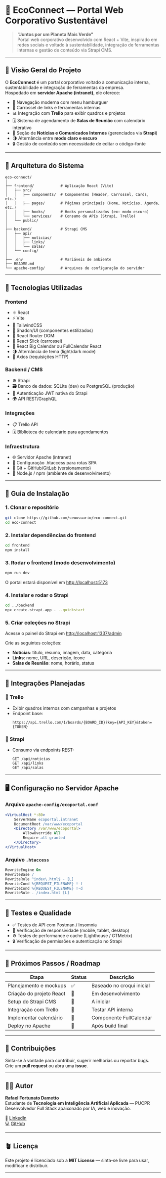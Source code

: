 # 🌱 EcoConnect — Portal Web Corporativo Sustentável

> **"Juntos por um Planeta Mais Verde"**  
> Portal web corporativo desenvolvido com React + Vite, inspirado em redes sociais e voltado à sustentabilidade, integração de ferramentas internas e gestão de conteúdo via Strapi CMS.

---

## 📘 **Visão Geral do Projeto**

O **EcoConnect** é um portal corporativo voltado à comunicação interna, sustentabilidade e integração de ferramentas da empresa.  
Hospedado em **servidor Apache (intranet)**, ele oferece:

- 🧭 Navegação moderna com menu hamburguer  
- 🧱 Carrossel de links e ferramentas internas  
- 📊 Integração com **Trello** para exibir quadros e projetos  
- 🗓️ Sistema de agendamento de **Salas de Reunião** com calendário interativo  
- 📰 Seção de **Notícias e Comunicados Internos** (gerenciados via **Strapi**)  
- 🌗 Alternância entre **modo claro e escuro**  
- 🔒 Gestão de conteúdo sem necessidade de editar o código-fonte  

---

## 🧩 **Arquitetura do Sistema**

```
eco-connect/
│
├── frontend/            # Aplicação React (Vite)
│   ├── src/
│   │   ├── components/  # Componentes (Header, Carrossel, Cards, etc.)
│   │   ├── pages/       # Páginas principais (Home, Notícias, Agenda, etc.)
│   │   ├── hooks/       # Hooks personalizados (ex: modo escuro)
│   │   └── services/    # Consumo de APIs (Strapi, Trello)
│   └── public/
│
├── backend/             # Strapi CMS
│   ├── api/
│   │   ├── noticias/
│   │   ├── links/
│   │   └── salas/
│   └── config/
│
├── .env                 # Variáveis de ambiente
├── README.md
└── apache-config/       # Arquivos de configuração do servidor
```

---

## 🧰 **Tecnologias Utilizadas**

### **Frontend**
- ⚛️ React
- ⚡ Vite
- 🎨 TailwindCSS  
- 🧱 Shadcn/UI (componentes estilizados)
- 🔄 React Router DOM
- 🧭 React Slick (carrossel)
- 📅 React Big Calendar ou FullCalendar React
- 🌗 Alternância de tema (light/dark mode)
- 📡 Axios (requisições HTTP)

### **Backend / CMS**
- ⚙️ Strapi
- 🗃️ Banco de dados: SQLite (dev) ou PostgreSQL (produção)
- 🔐 Autenticação JWT nativa do Strapi
- 🌍 API REST/GraphQL

### **Integrações**
- 📋 Trello API
- 🗓️ Biblioteca de calendário para agendamentos

### **Infraestrutura**
- 🌐 Servidor Apache (intranet)
- 🧾 Configuração .htaccess para rotas SPA
- 🧩 Git + GitHub/GitLab (versionamento)
- 🧰 Node.js / npm (ambiente de desenvolvimento)

---

## 🚀 **Guia de Instalação**

### **1. Clonar o repositório**
```bash
git clone https://github.com/seuusuario/eco-connect.git
cd eco-connect
```

### **2. Instalar dependências do frontend**
```bash
cd frontend
npm install
```

### **3. Rodar o frontend (modo desenvolvimento)**
```bash
npm run dev
```
O portal estará disponível em [http://localhost:5173](http://localhost:5173)

### **4. Instalar e rodar o Strapi**
```bash
cd ../backend
npx create-strapi-app . --quickstart
```

### **5. Criar coleções no Strapi**
Acesse o painel do Strapi em [http://localhost:1337/admin](http://localhost:1337/admin)

Crie as seguintes coleções:
- **Notícias**: título, resumo, imagem, data, categoria  
- **Links**: nome, URL, descrição, ícone  
- **Salas de Reunião**: nome, horário, status  

---

## 🔗 **Integrações Planejadas**

### 🔹 Trello
- Exibir quadros internos com campanhas e projetos
- Endpoint base:
  ```
  https://api.trello.com/1/boards/{BOARD_ID}?key={API_KEY}&token={TOKEN}
  ```

### 🔹 Strapi
- Consumo via endpoints REST:
  ```
  GET /api/noticias
  GET /api/links
  GET /api/salas
  ```

---

## 🖥️ **Configuração no Servidor Apache**

### Arquivo `apache-config/ecoportal.conf`
```apache
<VirtualHost *:80>
    ServerName ecoportal.intranet
    DocumentRoot /var/www/ecoportal
    <Directory /var/www/ecoportal>
        AllowOverride All
        Require all granted
    </Directory>
</VirtualHost>
```

### Arquivo `.htaccess`
```apache
RewriteEngine On
RewriteBase /
RewriteRule ^index\.html$ - [L]
RewriteCond %{REQUEST_FILENAME} !-f
RewriteCond %{REQUEST_FILENAME} !-d
RewriteRule . /index.html [L]
```

---

## 🧪 **Testes e Qualidade**

- ✅ Testes de API com Postman / Insomnia  
- 📱 Verificação de responsividade (mobile, tablet, desktop)  
- ⚙️ Testes de performance e cache (Lighthouse / GTMetrix)  
- 🔒 Verificação de permissões e autenticação no Strapi  

---

## 📘 **Próximos Passos / Roadmap**

| Etapa | Status | Descrição |
|-------|---------|------------|
| Planejamento e mockups | ✅ | Baseado no croqui inicial |
| Criação do projeto React | 🔄 | Em desenvolvimento |
| Setup do Strapi CMS | 🔲 | A iniciar |
| Integração com Trello | 🔲 | Testar API interna |
| Implementar calendário | 🔲 | Componente FullCalendar |
| Deploy no Apache | 🔲 | Após build final |

---

## 💚 **Contribuições**

Sinta-se à vontade para contribuir, sugerir melhorias ou reportar bugs.  
Crie um **pull request** ou abra uma **issue**.

---

## 👨‍💻 **Autor**

**Rafael Fortunato Dametto**  
Estudante de **Tecnologia em Inteligência Artificial Aplicada** — PUCPR  
Desenvolvedor Full Stack apaixonado por IA, web e inovação.  

📎 [LinkedIn](https://www.linkedin.com/in/rafael-fortunato-dametto)  
💻 [GitHub](https://github.com/Caco0)

---

## 🪴 **Licença**

Este projeto é licenciado sob a **MIT License** — sinta-se livre para usar, modificar e distribuir.

---
